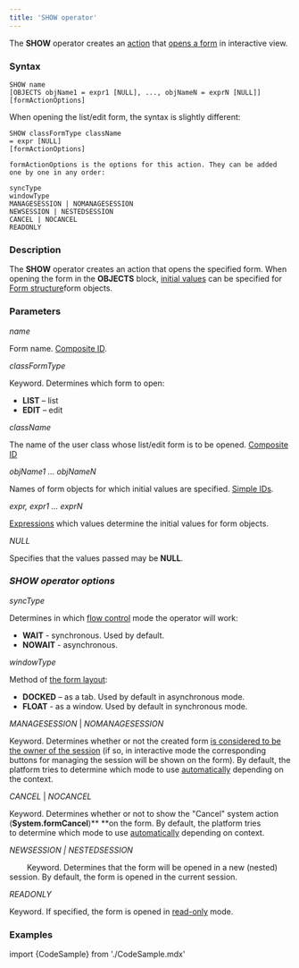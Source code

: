 ```yaml
---
title: 'SHOW operator'
---
```


The **SHOW** operator creates an [action](Actions.md) that [opens a form](In_an_interactive_view_SHOW_DIALOG_.md) in interactive view. 

### Syntax

    SHOW name 
    [OBJECTS objName1 = expr1 [NULL], ..., objNameN = exprN [NULL]]
    [formActionOptions] 

When opening the list/edit form, the syntax is slightly different:

    SHOW classFormType className
    = expr [NULL]
    [formActionOptions] 

    formActionOptions is the options for this action. They can be added one by one in any order:

    syncType
    windowType
    MANAGESESSION | NOMANAGESESSION
    NEWSESSION | NESTEDSESSION
    CANCEL | NOCANCEL
    READONLY

### Description

The **SHOW** operator creates an action that opens the specified form. When opening the form in the **OBJECTS** block, [initial values](Open_form.md#params) can be specified for [Form structure](Form_structure.md)form objects.

### Parameters

*name*

Form name. [Composite ID](IDs.md#cid-broken).

*classFormType*

Keyword. Determines which form to open:

-   **LIST** – list
-   **EDIT** – edit

*className*

The name of the user class whose list/edit form is to be opened. [Composite ID](IDs.md#cid-broken)

*objName1 ... objNameN*

Names of form objects for which initial values are specified. [Simple IDs](IDs.md#id-broken).

*expr, expr1 ... exprN*

[Expressions](Expression.md) which values determine the initial values for form objects.

*NULL*

Specifies that the values passed may be **NULL**.

### *SHOW operator options*

*syncType*

Determines in which [flow control](In_an_interactive_view_SHOW_DIALOG_.md#flow) mode the operator will work:

-   **WAIT** - synchronous. Used by default.
-   **NOWAIT** - asynchronous.

*windowType*

Method of [the form layout](In_an_interactive_view_SHOW_DIALOG_.md#location):

-   **DOCKED** – as a tab. Used by default in asynchronous mode.
-   **FLOAT** - as a window. Used by default in synchronous mode.

*MANAGESESSION* | *NOMANAGESESSION*

Keyword. Determines whether or not the created form [is considered to be the owner of the session](Interactive_view.md#owner) (if so, in interactive mode the corresponding buttons for managing the session will be shown on the form). By default, the platform tries to determine which mode to use [automatically](Interactive_view.md#sysactions) depending on the context.

*CANCEL* | *NOCANCEL*

Keyword. Determines whether or not to show the "Cancel" system action (**System.formCancel**)** **on the form. By default, the platform tries to determine which mode to use [automatically](Interactive_view.md#sysactions) depending on context.

*NEWSESSION | NESTEDSESSION*

        Keyword. Determines that the form will be opened in a new (nested) session. By default, the form is opened in the current session.

*READONLY*

Keyword. If specified, the form is opened in [read-only](In_an_interactive_view_SHOW_DIALOG_.md#extra) mode.

### Examples


import {CodeSample} from './CodeSample.mdx'

<CodeSample url="https://documentation.lsfusion.org/sample?file=ActionSample&block=show"/>
